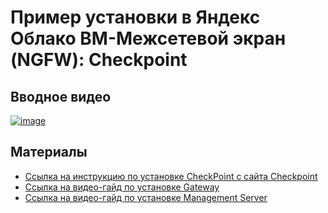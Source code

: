 # Пример установки в Яндекс Облако ВМ-Межсетевой экран (NGFW): Checkpoint

## Вводное видео
[![image](https://user-images.githubusercontent.com/85429798/128354504-100adaf3-5924-4cc0-b5e5-07c3b493a77d.png)](https://www.youtube.com/watch?v=qvR9G_oDfnE)




## Материалы
- [Ссылка на инструкцию по установке CheckPoint с сайта Checkpoint](https://supportcenter.checkpoint.com/supportcenter/portal?eventSubmit_doGoviewsolutiondetails=&solutionid=sk165481)
- [Ссылка на видео-гайд по установке Gateway](https://www.youtube.com/watch?v=LtQltM71cUw) 
- [Ссылка на видео-гайд по установке Management Server](https://www.youtube.com/watch?v=MraLOJRDWts) 
